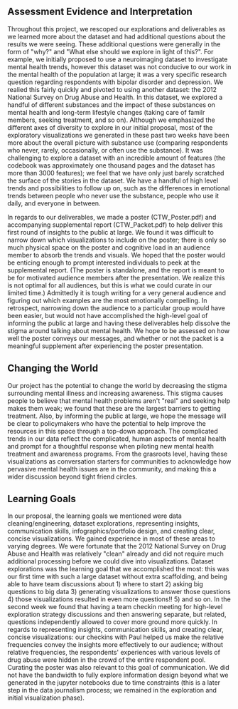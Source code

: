 ## Assessment Evidence and Interpretation

Throughout this project, we rescoped our explorations and deliverables as we learned more about the dataset and had additional questions about the results we were seeing. These additional questions were generally in the form of "why?" and "What else should we explore in light of this?". For example, we initially proposed to use a neuroimaging dataset to investigate mental health trends, however this dataset was not conducive to our work in the mental health of the population at large; it was a very specific research question regarding respondents with bipolar disorder and depression. We realied this fairly quickly and pivoted to using another dataset: the 2012 National Survey on Drug Abuse and Health. In this dataset, we explored a handful of different substances and the impact of these substances on mental health and long-term lifestyle changes (taking care of familr members, seeking treatment, and so on). Although we emphasized the different axes of diversity to explore in our initial proposal, most of the exploratory visualizations we generated in these past two weeks have been more about the overall picture with substance use (comparing respondents who never, rarely, occasionally, or often use the substance). It was challenging to explore a dataset with an incredible amount of features (the codebook was approximately one thousand pages and the dataset has more than 3000 features); we feel that we have only just barely scratched the surface of the stories in the dataset. We have a handful of high level trends and possibilities to follow up on, such as the differences in emotional trends between people who never use the substance, people who use it daily, and everyone in between.

In regards to our deliverables, we made a poster (CTW_Poster.pdf) and accompanying supplemental report (CTW_Packet.pdf) to help deliver this first round of insights to the public at large. We found it was difficult to narrow down which visualizations to include on the poster; there is only so much physical space on the poster and cognitive load in an audience member to absorb the trends and visuals. We hoped that the poster would be enticing enough to prompt interested individuals to peek at the supplemental report. (The poster is standalone, and the report is meant to be for motivated audience members after the presentation. We realize this is not optimal for all audiences, but this is what we could curate in our limited time.) Admittedly it is tough writing for a very general audience and figuring out which examples are the most emotionally compelling. In retrospect, narrowing down the audience to a particular group would have been easier, but would not have accomplished the high-level goal of informing the public at large and having these deliverables help dissolve the stigma around talking about mental health. We hope to be assessed on how well the poster conveys our messages, and whether or not the packet is a meaningful supplement after experiencing the poster presentation.

## Changing the World

Our project has the potential to change the world by decreasing the stigma surrounding mental illness and increasing awareness. This stigma causes people to believe that mental health problems aren't "real" and seeking help makes them weak; we found that these are the largest barriers to getting treatment. Also, by informing the public at large, we hope the message will be clear to policymakers who have the potential to help improve the resources in this space through a top-down approach. The complicated trends in our data reflect the complicated, human aspects of mental health and prompt for a thoughtful response when piloting new mental health treatment and awareness programs. From the grasroots level, having these visualizations as conversation starters for communities to acknowledge how pervasive mental health issues are in the community, and making this a wider discussion beyond tight friend circles.

## Learning Goals
In our proposal, the learning goals we mentioned were data cleaning/engineering, dataset explorations, representing insights, communication skills, infographics/portfolio design, and creating clear, concise visualizations. We gained experience in most of these areas to varying degrees. We were fortunate that the 2012 National Survey on Drug Abuse and Health was relatively "clean" already and did not require much additional processing before we could dive into visualizations. Dataset explorations was the learning goal that we accomplished the most: this was our first time with such a large dataset without extra scaffolding, and being able to have team discussions about 1) where to start 2) asking big questions to big data 3) generating visualizations to answer those questions 4) those visualizations resulted in even more questions!! 5) and so on. In the second week we found that having a team checkin meeting for high-level exploration strategy discussions and then answering separate, but related, questions independently allowed to cover more ground more quickly. In regards to representing insights, communication skills, and creating clear, concise visualizations: our checkins with Paul helped us make the relative frequencies convey the insights more effectively to our audience; without relative frequencies, the respondents' experiences with various levels of drug abuse were hidden in the crowd of the entire respondent pool. Curating the poster was also relevant to this goal of communication. We did not have the bandwidth to fully explore information design beyond what we generated in the jupyter notebooks due to time constraints (this is a later step in the data journalism process; we remained in the exploration and initial visualization phase). 

